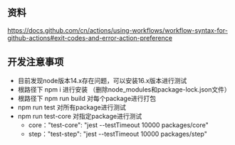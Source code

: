 ## 资料
https://docs.github.com/cn/actions/using-workflows/workflow-syntax-for-github-actions#exit-codes-and-error-action-preference

## 开发注意事项


- 目前发现node版本14.x存在问题，可以安装16.x版本进行测试
- 根路径下 npm i 进行安装 （删除node_modules和package-lock.json文件）
- 根路径下 npm run build 对每个package进行打包
- npm run test 对所有package进行测试
- npm run test-core 对指定package进行测试 
    - core："test-core": "jest --testTimeout 10000 packages/core"
    - step："test-step": "jest --testTimeout 10000 packages/step"